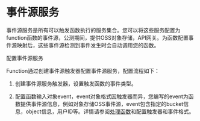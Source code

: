 # 事件源服务

 


事件源服务是所有可以触发函数执行的服务集合。您可以将这些服务配置为function函数的事件源，公测期间，提供OSS对象存储，API网关。为函数配置事件源映射后，这些事件源检测到事件发生时会自动调用您的函数。

 

配置事件源服务

Function通过创建事件源触发器配置事件源服务，配置流程如下：

1. 创建事件源服务触发器，设置触发函数的事件类型。

2. 配置函数输入对象event，event对象格式因触发器而异，您编写的event为函数提供事件源信息，例如对象存储OSS事件源，event包含指定的bucket信息，object信息，用户ID等。详情请参阅[处理函数](../../../../../Function-Service/Operation-Guide/buildfunction/programming-model/processing-program.md)和配置触发器和事件格式。

